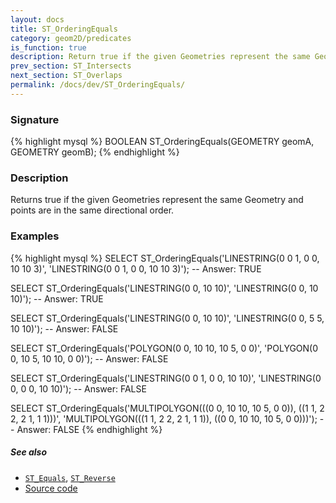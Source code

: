 ```yaml
---
layout: docs
title: ST_OrderingEquals
category: geom2D/predicates
is_function: true
description: Return true if the given Geometries represent the same Geometry and points are in the same directional order
prev_section: ST_Intersects
next_section: ST_Overlaps
permalink: /docs/dev/ST_OrderingEquals/
---
```


### Signature

{% highlight mysql %}
BOOLEAN ST_OrderingEquals(GEOMETRY geomA, GEOMETRY geomB);
{% endhighlight %}

### Description
Returns true if the given Geometries represent the same Geometry and points are in the same directional order.

### Examples

{% highlight mysql %}
SELECT ST_OrderingEquals('LINESTRING(0 0 1, 0 0, 10 10 3)', 
                         'LINESTRING(0 0 1, 0 0, 10 10 3)');
-- Answer: TRUE

SELECT ST_OrderingEquals('LINESTRING(0 0, 10 10)', 
                         'LINESTRING(0 0, 10 10)');
-- Answer: TRUE

SELECT ST_OrderingEquals('LINESTRING(0 0, 10 10)', 
                         'LINESTRING(0 0, 5 5, 10 10)');
-- Answer: FALSE

SELECT ST_OrderingEquals('POLYGON(0 0, 10 10, 10 5, 0 0)', 
                         'POLYGON(0 0, 10 5, 10 10, 0 0)');
-- Answer: FALSE

SELECT ST_OrderingEquals('LINESTRING(0 0 1, 0 0, 10 10)', 
                         'LINESTRING(0 0, 0 0, 10 10)');
-- Answer: FALSE

SELECT ST_OrderingEquals('MULTIPOLYGON(((0 0, 10 10, 10 5, 0 0)),
                                       ((1 1, 2 2, 2 1, 1 1)))',
                         'MULTIPOLYGON(((1 1, 2 2, 2 1, 1 1)),
                                       ((0 0, 10 10, 10 5, 0 0)))');
-- Answer: FALSE
{% endhighlight %}

##### See also

* [`ST_Equals`](../ST_Equals), [`ST_Reverse`](../ST_Reverse)
* <a href="https://github.com/irstv/H2GIS/blob/b3b4d698d2d8da9e442fb13231c60b50d8d532ab/h2spatial/src/main/java/org/h2gis/h2spatial/internal/function/spatial/predicates/ST_OrderingEquals.java" target="_blank">Source code</a>

